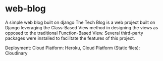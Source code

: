 # web-blog
A simple web blog built on django
The Tech Blog is a web project built on Django leveraging the Class-Based View method in designing the views as opposed to the traditional Function-Based View. Several third-party 
packages were installed to facilitate the features of this project.


Deployment:
Cloud Platform: Heroku,
Cloud Platform (Static files): Cloudinary
